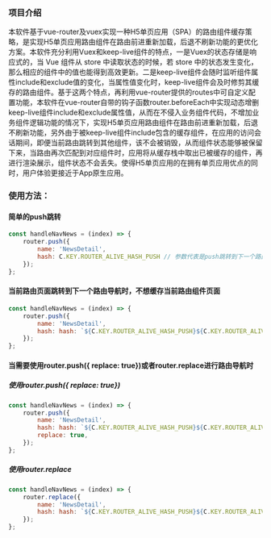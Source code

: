 ### 项目介绍
本软件基于vue-router及vuex实现一种H5单页应用（SPA）的路由组件缓存策略，是实现H5单页应用路由组件在路由前进重新加载，后退不刷新功能的更优化方案。本软件充分利用Vuex和keep-live组件的特点，一是Vuex的状态存储是响应式的，当 Vue 组件从 store 中读取状态的时候，若 store 中的状态发生变化，那么相应的组件中的值也能得到高效更新。二是keep-live组件会随时监听组件属性include和exclude值的变化，当属性值变化时，keep-live组件会及时修剪其缓存的路由组件。基于这两个特点，再利用vue-router提供的routes中可自定义配置功能，本软件在vue-router自带的钩子函数router.beforeEach中实现动态增删keep-live组件include和exclude属性值，从而在不侵入业务组件代码，不增加业务组件逻辑功能的情况下，实现H5单页应用路由组件在路由前进重新加载，后退不刷新功能，另外由于被keep-live组件include包含的缓存组件，在应用的访问会话期间，即便当前路由跳转到其他组件，该不会被销毁，从而组件状态能够被保留下来，当路由再次匹配到对应组件时，应用将从缓存栈中取出已被缓存的组件，再进行渲染展示，组件状态不会丢失。使得H5单页应用的在拥有单页应用优点的同时，用户体验更接近于App原生应用。

### 使用方法：
#### 简单的push跳转
```js
const handleNavNews = (index) => {
    router.push({
        name: 'NewsDetail',
        hash: C.KEY.ROUTER_ALIVE_HASH_PUSH // 参数代表是push跳转到下一个路由导航，只要是push跳转都得添加该参数
    });
};
```

#### 当前路由页面跳转到下一个路由导航时，不想缓存当前路由组件页面
```js
const handleNavNews = (index) => {
    router.push({
        name: 'NewsDetail',
        hash: hash: `${C.KEY.ROUTER_ALIVE_HASH_PUSH}${C.KEY.ROUTER_ALIVE_HASH_NO_CACHE_FROM}` // 参数代表push跳转下一个路由导航且不缓存当前面
    });
};
```

#### 当需要使用router.push({ replace: true})或者router.replace进行路由导航时

##### 使用router.push({ replace: true})
```js
const handleNavNews = (index) => {
    router.push({
        name: 'NewsDetail',
        hash: hash: `${C.KEY.ROUTER_ALIVE_HASH_PUSH}${C.KEY.ROUTER_ALIVE_HASH_NO_CACHE_FROM}` // 参数代表使用push({ replace: true})跳转下一个路由导航
        replace: true,
    });
};
```

##### 使用router.replace
```js 
const handleNavNews = (index) => {
    router.replace({
        name: 'NewsDetail',
        hash: hash: `${C.KEY.ROUTER_ALIVE_HASH_PUSH}${C.KEY.ROUTER_ALIVE_HASH_PUSH_REPLACE}` // 参数代表使用router.replace跳转下一个路由导航
    });
};
```